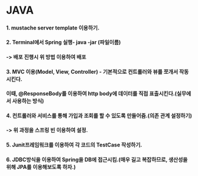 # JAVA


#### 1. mustache server template 이용하기.

#### 2. Terminal에서 Spring 실행- java -jar (파일이름) 
#### -> 배포 진행시 위 방법 이용하여 배포

#### 3. MVC 이용(Model, View, Controller) - 기본적으로 컨트롤러와 뷰를 쪼개서 작동시킨다.
#### 이때, @ResponseBody를 이용하여 http body에 데이터를 직접 표출시킨다.(실무에서 사용하는 방식)

#### 4. 컨트롤러와 서비스를 통해 가입과 조회를 할 수 있도록 만들어줌.(의존 관계 설정하기)
#### -> 위 과정을 스프링 빈 이용하여 설정.

#### 5. Junit프레임워크를 이용하여 각 코드의 TestCase 작성하기.

#### 6. JDBC방식을 이용하여 Spring을 DB에 접근시킴.(매우 길고 복잡하므로, 생산성을 위해 JPA를 이용해보도록 하자.)









